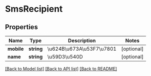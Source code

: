 # SmsRecipient

## Properties
Name | Type | Description | Notes
------------ | ------------- | ------------- | -------------
**mobile** | **string** | \u624B\u673A\u53F7\u7801 | [optional] 
**name** | **string** | \u59D3\u540D | [optional] 

[[Back to Model list]](../README.md#documentation-for-models) [[Back to API list]](../README.md#documentation-for-api-endpoints) [[Back to README]](../README.md)


